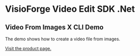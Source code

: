 ﻿# VisioForge Video Edit SDK .Net

## Video From Images X CLI Demo

The demo shows how to create a video file from images.

[Visit the product page.](https://www.visioforge.com/video-edit-sdk-net)